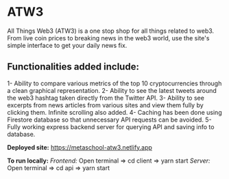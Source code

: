 # ATW3
All Things Web3 (ATW3) is a one stop shop for all things related to web3. From live coin prices to breaking news in the web3 world, use the site's simple interface to get your daily news fix.

## Functionalities added include:
1- Ability to compare various metrics of the top 10 cryptocurrencies through a clean graphical representation.
2- Ability to see the latest tweets around the web3 hashtag taken directly from the Twitter API.
3- Ability to see excerpts from news articles from various sites and view them fully by clicking them. Infinite scrolling also added.
4- Caching has been done using Firestore database so that unnecessary API requests can be avoided.
5- Fully working express backend server for querying API and saving info to database.


**Deployed site:** https://metaschool-atw3.netlify.app

**To run locally:**
*Frontend:* Open terminal => cd client => yarn start
*Server:* Open terminal => cd api => yarn start
